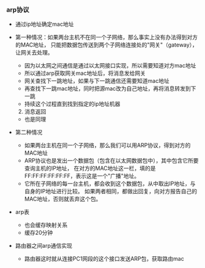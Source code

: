 ### arp协议
 * 通过ip地址确定mac地址
 * 第一种情况：如果两台主机不在同一个子网络，那么事实上没有办法得到对方的MAC地址，
 只能把数据包传送到两个子网络连接处的"网关"（gateway），让网关去处理。
   + 因为以太网之间通信是通过以太网接口实现，所以需要知道对方mac地址
   + 所以通过arp获取网关mac地址后，将消息发给网关
   + 网关查找下一跳地址，如果与下一跳通信还需要知道mac地址
   + 再查找下一跳mac地址，同时把源mac改为自己地址，再将消息转发到下一跳
   + 持续这个过程直到找到指定的ip地址机器
   
   2. 消息返回
     + 也是同理
 
 * 第二种情况
   + 如果两台主机在同一个子网络，那么我们可以用ARP协议，得到对方的MAC地址
   + ARP协议也是发出一个数据包（包含在以太网数据包中），其中包含它所要查询主机的IP地址，
   在对方的MAC地址这一栏，填的是FF:FF:FF:FF:FF:FF，表示这是一个"广播"地址。
   + 它所在子网络的每一台主机，都会收到这个数据包，从中取出IP地址，与自身的IP地址进行比较。
   如果两者相同，都做出回复，向对方报告自己的MAC地址，否则就丢弃这个包。
   
 * arp表
   + 也会缓存映射关系
   + 缓存20分钟
   
   
 * 路由器之间arp通信实现
   + 路由器这时就从连接PC1网段的这个接口发送ARP包，获取路由mac
   
   
